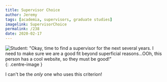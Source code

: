 ```yaml
---
title: Supervisor Choice
author: Jeremy
tags: [academia, supervisors, graduate studies]
imagelink: SupervisorChoice
permalink: /238
date: 2020-02-17
---
```


![Student: "Okay, time to find a supervisor for the next several years. I need to make sure we are a good fit beyond superficial reasons...OOh, this person has a cool website, so they must be good!"](https://res.cloudinary.com/dh3hm8pb7/image/upload/c_scale,q_auto:best/v1535842782/Handwaving/Published/SupervisorChoice.png){: .centre-image }

I can't be the *only* one who uses this criterion!
